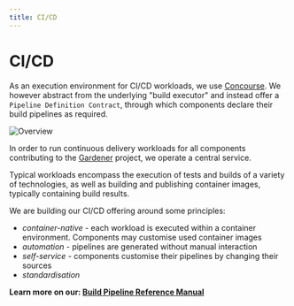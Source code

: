 ```yaml
---
title: CI/CD
---
```


# CI/CD
As an execution environment for CI/CD workloads, we use [Concourse](https://concourse-ci.org).
We however abstract from the underlying "build executor" and instead offer a
`Pipeline Definition Contract`, through which components declare their build pipelines as
required.

![Overview](overview.png)


In order to run continuous delivery workloads for all components contributing to the
[Gardener](https://github.com/gardener) project, we operate a central service.

Typical workloads encompass the execution of tests and builds of a variety of technologies,
as well as building and publishing container images, typically containing build results.

We are building our CI/CD offering around some principles:

* *container-native* - each workload is executed within a container environment. Components may customise used container images
* *automation* - pipelines are generated without manual interaction
* *self-service* - components customise their pipelines by changing their sources
* *standardisation*



**Learn more on our: [Build Pipeline Reference Manual](https://gardener.github.io/cc-utils/)**


